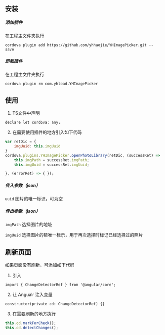 ## 安装

##### 添加插件

在工程主文件夹执行

`cordova plugin add https://github.com/yhhaojie/YHImagePicker.git --save`

##### 卸载插件
在工程主文件夹执行

`cordova plugin rm com.yhload.YHImagePicker`

## 使用

1. TS文件中声明

`declare let cordova: any;`

2. 在需要使用插件的地方引入如下代码

```javascript
var retDic = {
	imgUuid: this.imgUuid
}
cordova.plugins.YHImagePicker.openPhotoLibrary(retDic, (successRet) => {
	this.imgPath = successRet.imgPath;
	this.imgUuid = successRet.imgUuid;

}, (errorRet) => { });

```
##### 传入参数（json）

`uuid` 图片的唯一标识，可为空

##### 传出参数（json）

`imgPath` 选择图片的地址

`imgUuid` 选择图片的额唯一标示，用于再次选择时标记已经选择过的照片

## 刷新页面

如果页面没有刷新，可添加如下代码

1. 引入

`import { ChangeDetectorRef } from '@angular/core';`

2. 让 Angualr 注入变量

`constructor(private cd: ChangeDetectorRef) {}`

3. 在需要刷新的地方执行

```javascript
this.cd.markForCheck();
this.cd.detectChanges();
```
